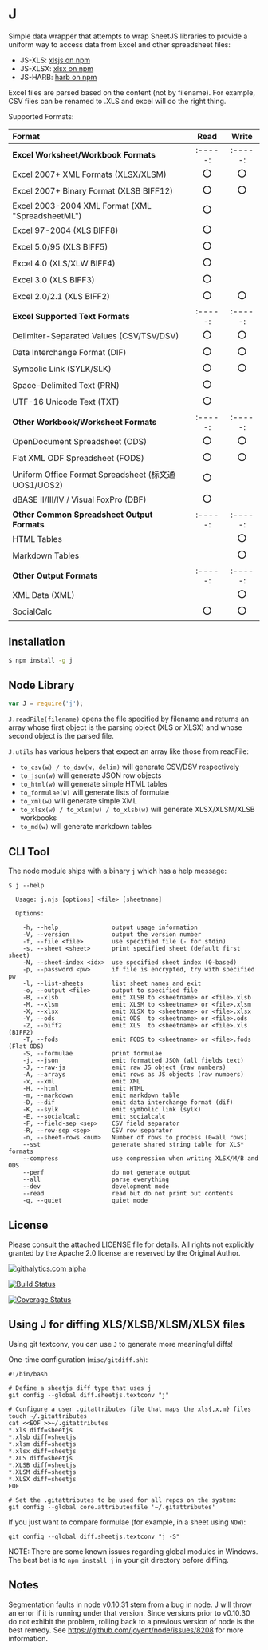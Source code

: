 # J

Simple data wrapper that attempts to wrap SheetJS libraries to provide a uniform
way to access data from Excel and other spreadsheet files:

- JS-XLS: [xlsjs on npm](http://npm.im/xlsjs)
- JS-XLSX: [xlsx on npm](http://npm.im/xlsx)
- JS-HARB: [harb on npm](http://npm.im/harb)

Excel files are parsed based on the content (not by filename).  For example, CSV
files can be renamed to .XLS and excel will do the right thing.

Supported Formats:

| Format                                                       | Read  | Write |
|:-------------------------------------------------------------|:-----:|:-----:|
| **Excel Worksheet/Workbook Formats**                         |:-----:|:-----:|
| Excel 2007+ XML Formats (XLSX/XLSM)                          |  :o:  |  :o:  |
| Excel 2007+ Binary Format (XLSB BIFF12)                      |  :o:  |  :o:  |
| Excel 2003-2004 XML Format (XML "SpreadsheetML")             |  :o:  |       |
| Excel 97-2004 (XLS BIFF8)                                    |  :o:  |       |
| Excel 5.0/95 (XLS BIFF5)                                     |  :o:  |       |
| Excel 4.0 (XLS/XLW BIFF4)                                    |  :o:  |       |
| Excel 3.0 (XLS BIFF3)                                        |  :o:  |       |
| Excel 2.0/2.1 (XLS BIFF2)                                    |  :o:  |  :o:  |
| **Excel Supported Text Formats**                             |:-----:|:-----:|
| Delimiter-Separated Values (CSV/TSV/DSV)                     |  :o:  |  :o:  |
| Data Interchange Format (DIF)                                |  :o:  |  :o:  |
| Symbolic Link (SYLK/SLK)                                     |  :o:  |  :o:  |
| Space-Delimited Text (PRN)                                   |  :o:  |       |
| UTF-16 Unicode Text (TXT)                                    |  :o:  |       |
| **Other Workbook/Worksheet Formats**                         |:-----:|:-----:|
| OpenDocument Spreadsheet (ODS)                               |  :o:  |  :o:  |
| Flat XML ODF Spreadsheet (FODS)                              |  :o:  |  :o:  |
| Uniform Office Format Spreadsheet (标文通 UOS1/UOS2)         |  :o:  |       |
| dBASE II/III/IV / Visual FoxPro (DBF)                        |  :o:  |       |
| **Other Common Spreadsheet Output Formats**                  |:-----:|:-----:|
| HTML Tables                                                  |       |  :o:  |
| Markdown Tables                                              |       |  :o:  |
| **Other Output Formats**                                     |:-----:|:-----:|
| XML Data (XML)                                               |       |  :o:  |
| SocialCalc                                                   |  :o:  |  :o:  |


## Installation

```bash
$ npm install -g j
```

## Node Library

```js
var J = require('j');
```

`J.readFile(filename)` opens the file specified by filename and returns an array
whose first object is the parsing object (XLS or XLSX) and whose second object
is the parsed file.

`J.utils` has various helpers that expect an array like those from readFile:

- `to_csv(w) / to_dsv(w, delim)` will generate CSV/DSV respectively
- `to_json(w)` will generate JSON row objects
- `to_html(w)` will generate simple HTML tables
- `to_formulae(w)` will generate lists of formulae
- `to_xml(w)` will generate simple XML
- `to_xlsx(w) / to_xlsm(w) / to_xlsb(w)` will generate XLSX/XLSM/XLSB workbooks
- `to_md(w)` will generate markdown tables

## CLI Tool

The node module ships with a binary `j` which has a help message:

```
$ j --help

  Usage: j.njs [options] <file> [sheetname]

  Options:

    -h, --help               output usage information
    -V, --version            output the version number
    -f, --file <file>        use specified file (- for stdin)
    -s, --sheet <sheet>      print specified sheet (default first sheet)
    -N, --sheet-index <idx>  use specified sheet index (0-based)
    -p, --password <pw>      if file is encrypted, try with specified pw
    -l, --list-sheets        list sheet names and exit
    -o, --output <file>      output to specified file
    -B, --xlsb               emit XLSB to <sheetname> or <file>.xlsb
    -M, --xlsm               emit XLSM to <sheetname> or <file>.xlsm
    -X, --xlsx               emit XLSX to <sheetname> or <file>.xlsx
    -Y, --ods                emit ODS  to <sheetname> or <file>.ods
    -2, --biff2              emit XLS  to <sheetname> or <file>.xls (BIFF2)
    -T, --fods               emit FODS to <sheetname> or <file>.fods (Flat ODS)
    -S, --formulae           print formulae
    -j, --json               emit formatted JSON (all fields text)
    -J, --raw-js             emit raw JS object (raw numbers)
    -A, --arrays             emit rows as JS objects (raw numbers)
    -x, --xml                emit XML
    -H, --html               emit HTML
    -m, --markdown           emit markdown table
    -D, --dif                emit data interchange format (dif)
    -K, --sylk               emit symbolic link (sylk)
    -E, --socialcalc         emit socialcalc
    -F, --field-sep <sep>    CSV field separator
    -R, --row-sep <sep>      CSV row separator
    -n, --sheet-rows <num>   Number of rows to process (0=all rows)
    --sst                    generate shared string table for XLS* formats
    --compress               use compression when writing XLSX/M/B and ODS
    --perf                   do not generate output
    --all                    parse everything
    --dev                    development mode
    --read                   read but do not print out contents
    -q, --quiet              quiet mode
```


## License

Please consult the attached LICENSE file for details.  All rights not explicitly granted by the Apache 2.0 license are reserved by the Original Author.

[![githalytics.com alpha](https://cruel-carlota.pagodabox.com/cb2e495863d0096f50a923515c7331b6 "githalytics.com")](http://githalytics.com/SheetJS/j)

[![Build Status](https://travis-ci.org/SheetJS/j.png?branch=master)](https://travis-ci.org/SheetJS/j)

[![Coverage Status](https://coveralls.io/repos/SheetJS/j/badge.png)](https://coveralls.io/r/SheetJS/j)

## Using J for diffing XLS/XLSB/XLSM/XLSX files

Using git textconv, you can use `J` to generate more meaningful diffs!

One-time configuration (`misc/gitdiff.sh`):

```
#!/bin/bash

# Define a sheetjs diff type that uses j
git config --global diff.sheetjs.textconv "j"

# Configure a user .gitattributes file that maps the xls{,x,m} files
touch ~/.gitattributes
cat <<EOF >>~/.gitattributes
*.xls diff=sheetjs
*.xlsb diff=sheetjs
*.xlsm diff=sheetjs
*.xlsx diff=sheetjs
*.XLS diff=sheetjs
*.XLSB diff=sheetjs
*.XLSM diff=sheetjs
*.XLSX diff=sheetjs
EOF

# Set the .gitattributes to be used for all repos on the system:
git config --global core.attributesfile '~/.gitattributes'
```

If you just want to compare formulae (for example, in a sheet using `NOW`):

```
git config --global diff.sheetjs.textconv "j -S"
```


NOTE: There are some known issues regarding global modules in Windows.  The best
bet is to `npm install j` in your git directory before diffing.

## Notes

Segmentation faults in node v0.10.31 stem from a bug in node.  J will throw an
error if it is running under that version.  Since versions prior to v0.10.30 do
not exhibit the problem, rolling back to a previous version of node is the best
remedy.  See <https://github.com/joyent/node/issues/8208> for more information.
